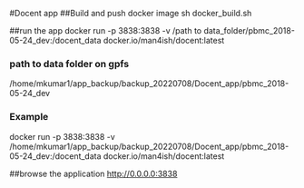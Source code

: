 #Docent app
##Build and push docker image
sh docker_build.sh

##run the app
docker run -p 3838:3838 -v /path to data_folder/pbmc_2018-05-24_dev:/docent_data docker.io/man4ish/docent:latest

### path to data folder on gpfs
/home/mkumar1/app_backup/backup_20220708/Docent_app/pbmc_2018-05-24_dev

### Example
docker run -p 3838:3838 -v /home/mkumar1/app_backup/backup_20220708/Docent_app/pbmc_2018-05-24_dev:/docent_data docker.io/man4ish/docent:latest


##browse the application
http://0.0.0.0:3838
